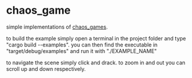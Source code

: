 # chaos_game

simple implementations of [chaos_games](https://en.wikipedia.org/wiki/Chaos_game).

to build the example simply open a terminal in the project folder and type "cargo build --examples". you can then find the executable in "target/debug/examples" and run it with "./EXAMPLE_NAME"

to navigate the scene simply click and drack. to zoom in and out you can scroll up and down respectively.
